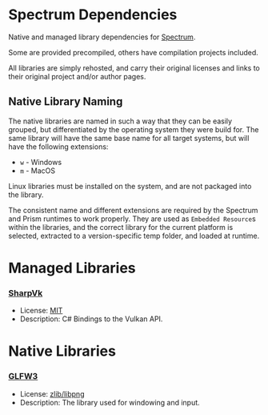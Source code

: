 # Spectrum Dependencies

Native and managed library dependencies for [Spectrum](https://github.com/SpectrumLib/Spectrum). 

Some are provided precompiled, others have compilation projects included.

All libraries are simply rehosted, and carry their original licenses and links to their original project and/or author pages.

## Native Library Naming

The native libraries are named in such a way that they can be easily grouped, but differentiated by the operating system they were build for. The same library will have the same base name for all target systems, but will have the following extensions:

* `w` - Windows
* `m` - MacOS

Linux libraries must be installed on the system, and are not packaged into the library.

The consistent name and different extensions are required by the Spectrum and Prism runtimes to work properly. They are used as `Embedded Resource`s within the libraries, and the correct library for the current platform is selected, extracted to a version-specific temp folder, and loaded at runtime.

# Managed Libraries

### [SharpVk](https://github.com/FacticiusVir/SharpVk)

* License: [MIT](https://github.com/FacticiusVir/SharpVk/blob/master/LICENSE)
* Description: C# Bindings to the Vulkan API.

# Native Libraries

### [GLFW3](https://www.glfw.org/)

* License: [zlib/libpng](https://github.com/glfw/glfw/blob/master/LICENSE.md)
* Description: The library used for windowing and input.
